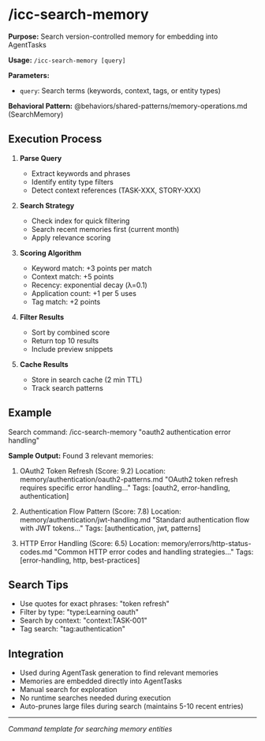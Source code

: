 # /icc-search-memory

**Purpose:** Search version-controlled memory for embedding into AgentTasks

**Usage:** `/icc-search-memory [query]`

**Parameters:**
- `query`: Search terms (keywords, context, tags, or entity types)

**Behavioral Pattern:** @behaviors/shared-patterns/memory-operations.md (SearchMemory)

## Execution Process

1. **Parse Query**
   - Extract keywords and phrases
   - Identify entity type filters
   - Detect context references (TASK-XXX, STORY-XXX)

2. **Search Strategy**
   - Check index for quick filtering
   - Search recent memories first (current month)
   - Apply relevance scoring

3. **Scoring Algorithm**
   - Keyword match: +3 points per match
   - Context match: +5 points
   - Recency: exponential decay (λ=0.1)
   - Application count: +1 per 5 uses
   - Tag match: +2 points

4. **Filter Results**
   - Sort by combined score
   - Return top 10 results
   - Include preview snippets

5. **Cache Results**
   - Store in search cache (2 min TTL)
   - Track search patterns

## Example

Search command: /icc-search-memory "oauth2 authentication error handling"

**Sample Output:**
Found 3 relevant memories:

1. OAuth2 Token Refresh (Score: 9.2)
   Location: memory/authentication/oauth2-patterns.md
   "OAuth2 token refresh requires specific error handling..."
   Tags: [oauth2, error-handling, authentication]
   
2. Authentication Flow Pattern (Score: 7.8)
   Location: memory/authentication/jwt-handling.md
   "Standard authentication flow with JWT tokens..."
   Tags: [authentication, jwt, patterns]
   
3. HTTP Error Handling (Score: 6.5)
   Location: memory/errors/http-status-codes.md
   "Common HTTP error codes and handling strategies..."
   Tags: [error-handling, http, best-practices]

## Search Tips
- Use quotes for exact phrases: "token refresh"
- Filter by type: "type:Learning oauth"
- Search by context: "context:TASK-001"
- Tag search: "tag:authentication"

## Integration
- Used during AgentTask generation to find relevant memories
- Memories are embedded directly into AgentTasks
- Manual search for exploration
- No runtime searches needed during execution
- Auto-prunes large files during search (maintains 5-10 recent entries)

---
*Command template for searching memory entities*